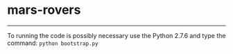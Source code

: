 # mars-rovers
---------------
To running the code is possibly necessary use the Python 2.7.6 and type the command:
 ```python bootstrap.py```

